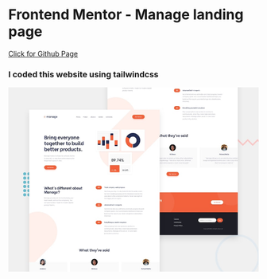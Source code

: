 # Frontend Mentor - Manage landing page

[Click for Github Page](https://keremcanseker.github.io/manage-landing-page-master/)

### I coded this website using tailwindcss

![Design preview for the Manage landing page coding challenge](./design/desktop-preview.jpg)


